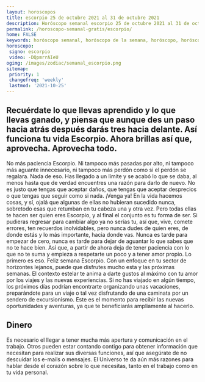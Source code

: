 ```yaml
---
layout: horoscopos
title: escorpio 25 de octubre 2021 al 31 de octubre 2021 
description: Horóscopo semanal escorpio 25 de octubre 2021 al 31 de octubre 2021. Recuérdate lo que llevas aprendido y lo que llevas ganado, y piensa que aunque des un paso hacia atrás después darás tres hacia delante. Así funciona tu vida Escorpio. Ahora brillas así que, aprovecha. Aprovecha todo.
permalink: /horoscopo-semanal-gratis/escorpio/
home: FALSE
keywords: horóscopo semanal, horóscopo de la semana, horóscopo, horóscopo gratis,horóscopos, horóscopo esperanza gracia, horoscopos escorpio la semana, horóscopos gratis, Tarot, Astrologia, Zodíaco, escorpio, horoscopo gratis, semanal
horoscopo:
 signo: escorpio
 video: -DQpmrrAIeU
ogimg: /images/zodiac/semanal_escorpio.png
sitemap:
 priority: 1
 changefreq: 'weekly'
 lastmod: '2021-10-25'
---
```




## Recuérdate lo que llevas aprendido y lo que llevas ganado, y piensa que aunque des un paso hacia atrás después darás tres hacia delante. Así funciona tu vida Escorpio. Ahora brillas así que, aprovecha. Aprovecha todo.

No más paciencia Escorpio. Ni tampoco más pasadas por alto, ni tampoco más aguante innecesario, ni tampoco más perdón como si el perdón se regalara. Nada de eso. Has llegado a un límite y se acabó lo que se daba, al menos hasta que de verdad encuentres una razón para darlo de nuevo. No es justo que tengas que aceptar daños, que tengas que aceptar desprecios o que tengas que seguir como si nada. ¡Venga ya! En la vida hacemos cosas, y sí, ojalá que algunas de ellas no hubieran sucedido nunca, sobretodo esas que retumban en tu cabeza una y otra vez. Pero todas ellas te hacen ser quien eres Escorpio, y al final el conjunto es tu forma de ser. Si pudieras regresar para cambiar algo ya no serías tu, así que, vive, comete errores, ten recuerdos inolvidables, pero nunca dudes de quien eres, de donde estás y lo más importante, hacia donde vas. Nunca es tarde para empezar de cero, nunca es tarde para dejar de aguantar lo que sabes que no te hace bien. Así que, a partir de ahora deja de tener paciencia con lo que no te suma y empieza a respetarte un poco y a tener amor propio. Lo primero es eso. Feliz semana Escorpio.
Con un enfoque en tu sector de horizontes lejanos, puede que disfrutes mucho esta y las próximas semanas. El contexto estelar te anima a darte gustos al máximo con tu amor por los viajes y las nuevas experiencias. Si no has viajado en algún tiempo, los próximos días podrían encontrarte organizando unas vacaciones, preparándote para un viaje o tal vez disfrutando de una caminata por un sendero de excursionismo. Este es el momento para recibir las nuevas oportunidades y aventuras, ya que te beneficiarás ampliamente al hacerlo.

## Dinero

Es necesario el llegar a tener mucha más apertura y comunicación en el trabajo. Otros pueden estar contando contigo para obtener información que necesitan para realizar sus diversas funciones, así que asegúrate de no descuidar los e-mails o mensajes. El Universo te da aún más razones para hablar desde el corazón sobre lo que necesitas, tanto en el trabajo como en tu vida personal.